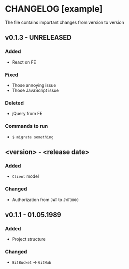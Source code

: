 # CHANGELOG [example]

The file contains important changes from version to version

## v0.1.3 - UNRELEASED

### Added

* React on FE

### Fixed

* Those annoying issue
* Those JavaScript issue

### Deleted

* jQuery from FE

### Commands to run

* `$ migrate something`

## \<version> - \<release date>

### Added

* `Client` model

### Changed

* Authorization from `JWT` to `JWT3000`

## v0.1.1 - 01.05.1989

### Added

* Project structure

### Changed

* `BitBucket` -> `GitHub`
